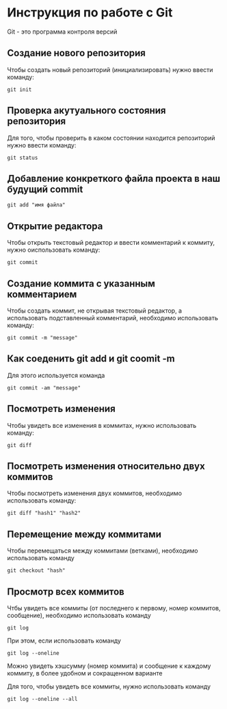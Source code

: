 # Инструкция по работе с Git

Git - это программа контроля версий

## Создание нового репозитория

Чтобы создать новый репозиторий (инициализировать) нужно ввести команду:

    git init

## Проверка акутуального состояния репозитория

Для того, чтобы проверить в каком состоянии находится репозиторий нужно ввести команду:

    git status


## Добавление конкреткого файла проекта в наш будущий commit

    git add "имя файла"

## Открытие редактора

Чтобы открыть текстовый редактор и ввести комментарий к коммиту, нужно оиспользовать команду:

    git commit

## Создание коммита с указанным комментарием

Чтобы создать коммит, не открывая текстовый редактор, а использовать подставленный комментарий, необходимо использовать команду:

    git commit -m "message"

## Как соеденить git add и git coomit -m

Для этого используется команда

    git commit -am "message"

## Посмотреть изменения

Чтобы увидеть все изменения в коммитах, нужно использовать команду:

    git diff

## Посмотреть изменения относительно двух коммитов

Чтобы посмотреть изменения двух коммитов, необходимо использовать команду:

    git diff "hash1" "hash2"

## Перемещение между коммитами 

Чтобы перемещаться между коммитами (ветками), необходимо использовать команду

    git checkout "hash"

## Просмотр всех коммитов

Чтбы увидеть все коммиты (от последнего к первому, номер коммитов, сообщение), необходимо использовать команду

    git log

При этом, если использовать команду

    git log --oneline

Можно увидеть хэшсумму (номер коммита) и сообщение к каждому коммиту, в более удобном и сокращенном варианте

Для того, чтобы увидеть все коммиты, нужно использовать команду

    git log --oneline --all

